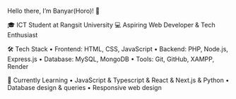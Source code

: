 Hello there, I’m Banyar(Horo)! 👋

🎓 ICT Student at Rangsit University
💻 Aspiring Web Developer & Tech Enthusiast

🛠️ Tech Stack
	•	Frontend: HTML, CSS, JavaScript
	•	Backend: PHP, Node.js, Express.js
	•	Database: MySQL, MongoDB
	•	Tools: Git, GitHub, XAMPP, Render

🌱 Currently Learning
	•	JavaScript & Typescript & React & Next.js & Python
	•	Database design & queries
	•	Responsive web design
